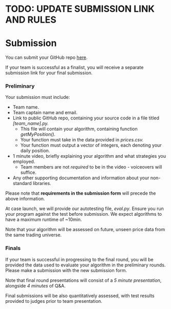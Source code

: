 # TODO: UPDATE SUBMISSION LINK AND RULES

# Submission

You can submit your GitHub repo [here](https://forms.gle/GiTtibt3qV4MxWPM8).

If your team is successful as a finalist, you will receive a separate submission link for your final submission.

### Preliminary

Your submission must include:

- Team name.
- Team captain name and email.
- Link to public GitHub repo, containing your source code in a file titled _[team_name].py._
  - This file will contain your algorithm, containing function _getMyPosition()._
  - Your function must take in the data provided in _prices.csv._
  - Your function must output a vector of integers, each denoting your daily position.
- 1 minute video, briefly explaining your algorithm and what strategies you employed.
  - Team members are not _required_ to be in the video - voiceovers will suffice.
- Any other supporting documentation and information about your non-standard libraries.

Please note that **requirements in the submission form** will precede the above information.

At case launch, we will provide our autotesting file, _eval.py_. Ensure you run your program against the test before submission. We expect algorithms to have a maximum runtime of ~10min.

Note that your algorithm will be assessed on future, unseen price data from the same trading universe.

### Finals

If your team is successful in progressing to the final round, you will be provided the data used to evaluate your algorithm in the preliminary rounds. Please make a submission with the new submission form.

Note that final round presentations will consist of a _5 minute presentation_, alongside _4 minutes_ of Q&A.

Final submissions will be also quantitatively assessed, with test results provided to judges prior to team presentation.
